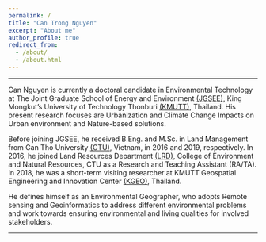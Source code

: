 ```yaml
---
permalink: /
title: "Can Trong Nguyen"
excerpt: "About me"
author_profile: true
redirect_from: 
  - /about/
  - /about.html
---
```


<hr>

Can Nguyen is currently a doctoral candidate in Environmental Technology at The Joint Graduate School of Energy and Environment [(JGSEE)](https://www.jgsee.kmutt.ac.th/v3/), King Mongkut’s University of Technology Thonburi [(KMUTT)](https://www.kmutt.ac.th/en/), Thailand. His present research focuses are Urbanization and Climate Change Impacts on Urban environment and Nature-based solutions.

Before joining JGSEE, he received B.Eng. and M.Sc. in Land Management from Can Tho University [(CTU)](https://en.ctu.edu.vn/), Vietnam, in 2016 and 2019, respectively. In 2016, he joined Land Resources Department [(LRD)](https://lrd.ctu.edu.vn/en/), College of Environment and Natural Resources, CTU as a Research and Teaching Assistant (RA/TA). In 2018, he was a short-term visiting researcher at KMUTT Geospatial Engineering and Innovation Center [(KGEO)](http://kgeo.org/kgeo/), Thailand.

He defines himself as an Environmental Geographer, who adopts Remote sensing and Geoinformatics to address different environmental problems and work towards ensuring environmental and living qualities for involved stakeholders.

<hr>